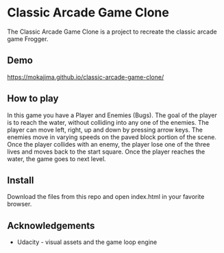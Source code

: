 # Classic Arcade Game Clone

The Classic Arcade Game Clone is a project to recreate the classic arcade game Frogger.

## Demo

https://mokajima.github.io/classic-arcade-game-clone/

## How to play

In this game you have a Player and Enemies (Bugs). The goal of the player is to reach the water, without colliding into any one of the enemies. The player can move left, right, up and down by pressing arrow keys. The enemies move in varying speeds on the paved block portion of the scene. Once the player collides with an enemy, the player lose one of the three lives and moves back to the start square. Once the player reaches the water, the game goes to next level.

## Install

Download the files from this repo and open index.html in your favorite browser.

## Acknowledgements

- Udacity - visual assets and the game loop engine
